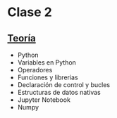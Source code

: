# Clase 2

## [Teoría](teoria/clase2.pdf)

* Python
* Variables en Python
* Operadores
* Funciones y librerias
* Declaración de control y bucles
* Estructuras de datos nativas
* Jupyter Notebook
* Numpy